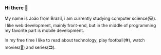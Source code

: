 ### Hi there 👋

My name is João from Brazil, i am currently studying computer science(💻). I like web development, mainly front-end, but in the middle of programming my favorite part is mobile development.

In my free time I like to read about technology, play football(⚽), watch movies(🎥) and series(📺).
